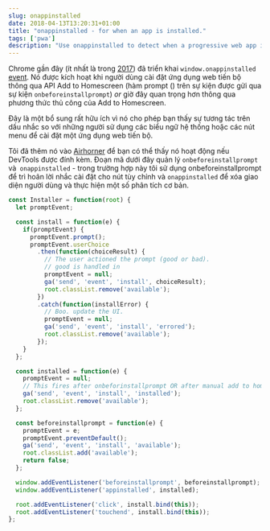 ```yaml
---
slug: onappinstalled
date: 2018-04-13T13:20:31+01:00
title: "onappinstalled - for when an app is installed."
tags: ['pwa']
description: "Use onappinstalled to detect when a progressive web app is installed."
---
```



Chrome gần đây (ít nhất là trong [2017](https://crbug.com/621393)) đã triển khai `window.onappinstalled` [event](https://developer.mozilla.org/en-US/docs/Web/API/Window/onappinstalled). Nó được kích hoạt khi người dùng cài đặt ứng dụng web tiến bộ thông qua API Add to Homescreen (hàm prompt () trên sự kiện được gửi qua sự kiện `onbeforeinstallprompt`) _or_ giờ đây quan trọng hơn thông qua phương thức thủ công của Add to Homescreen.

Đây là một bổ sung rất hữu ích vì nó cho phép bạn thấy sự tương tác trên dấu nhắc so với những người sử dụng các biểu ngữ hệ thống hoặc các nút menu để cài đặt một ứng dụng web tiến bộ.

Tôi đã thêm nó vào [Airhorner](https://airhorner.com) để bạn có thể thấy nó hoạt động nếu DevTools được đính kèm. Đoạn mã dưới đây quản lý `onbeforeinstallprompt` và` onappinstalled` - trong trường hợp này tôi sử dụng onbeforeinstallprompt để trì hoãn lời nhắc cài đặt cho nút tùy chỉnh và `onappinstalled` để xóa giao diện người dùng và thực hiện một số phân tích cơ bản.


```javascript
const Installer = function(root) {
  let promptEvent;

  const install = function(e) {
    if(promptEvent) {
      promptEvent.prompt();
      promptEvent.userChoice
        .then(function(choiceResult) {
          // The user actioned the prompt (good or bad).
          // good is handled in 
          promptEvent = null;
          ga('send', 'event', 'install', choiceResult);
          root.classList.remove('available');
        })
        .catch(function(installError) {
          // Boo. update the UI.
          promptEvent = null;
          ga('send', 'event', 'install', 'errored');
          root.classList.remove('available');
        });
    }
  };

  const installed = function(e) {
    promptEvent = null;
    // This fires after onbeforinstallprompt OR after manual add to homescreen.
    ga('send', 'event', 'install', 'installed');
    root.classList.remove('available');
  };

  const beforeinstallprompt = function(e) {
    promptEvent = e;
    promptEvent.preventDefault();
    ga('send', 'event', 'install', 'available');
    root.classList.add('available');
    return false;
  };

  window.addEventListener('beforeinstallprompt', beforeinstallprompt);
  window.addEventListener('appinstalled', installed);

  root.addEventListener('click', install.bind(this));
  root.addEventListener('touchend', install.bind(this));
};
```

